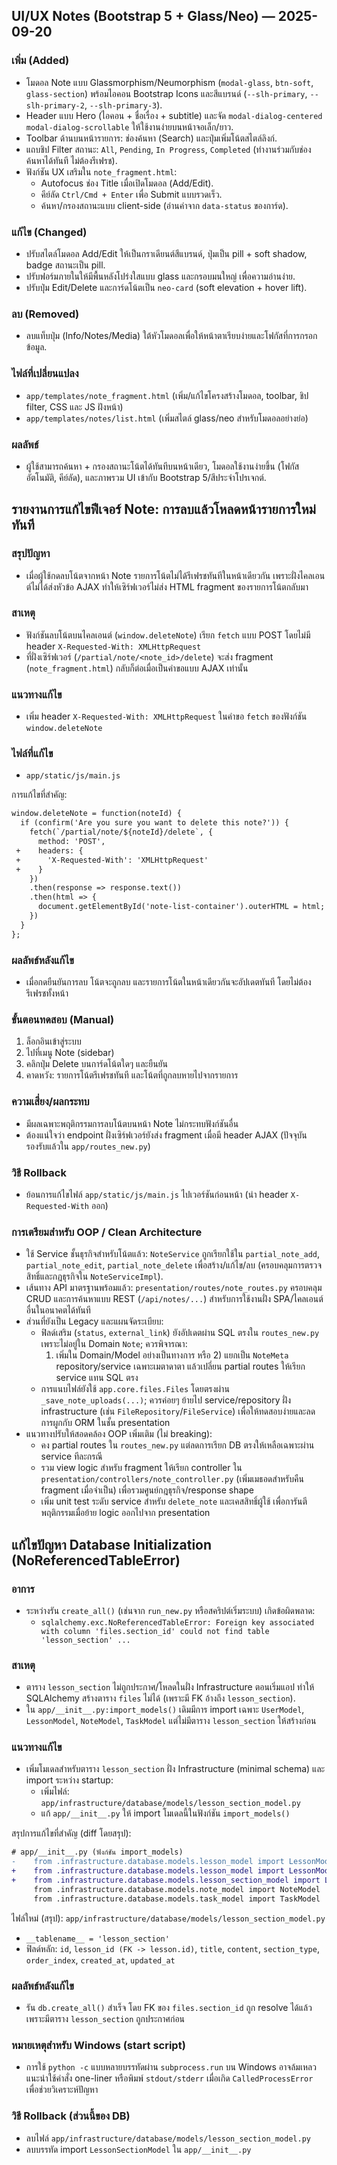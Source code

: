 ## UI/UX Notes (Bootstrap 5 + Glass/Neo) — 2025-09-20

### เพิ่ม (Added)
- โมดอล Note แบบ Glassmorphism/Neumorphism (`modal-glass`, `btn-soft`, `glass-section`) พร้อมไอคอน Bootstrap Icons และสีแบรนด์ (`--slh-primary`, `--slh-primary-2`, `--slh-primary-3`).
- Header แบบ Hero (ไอคอน + ชื่อเรื่อง + subtitle) และจัด `modal-dialog-centered modal-dialog-scrollable` ให้ใช้งานง่ายบนหน้าจอเล็ก/ยาว.
- Toolbar ด้านบนหน้ารายการ: ช่องค้นหา (Search) และปุ่มเพิ่มโน้ตสไตล์ลิงก์.
- แถบชิป Filter สถานะ: `All`, `Pending`, `In Progress`, `Completed` (ทำงานร่วมกับช่องค้นหาได้ทันที ไม่ต้องรีเฟรช).
- ฟังก์ชัน UX เสริมใน `note_fragment.html`:
  - Autofocus ช่อง Title เมื่อเปิดโมดอล (Add/Edit).
  - คีย์ลัด `Ctrl/Cmd + Enter` เพื่อ Submit แบบรวดเร็ว.
  - ค้นหา/กรองสถานะแบบ client-side (อ่านค่าจาก `data-status` ของการ์ด).

### แก้ไข (Changed)
- ปรับสไตล์โมดอล Add/Edit ให้เป็นกราเดียนต์สีแบรนด์, ปุ่มเป็น pill + soft shadow, badge สถานะเป็น pill.
- ปรับฟอร์มภายในให้มีพื้นหลังโปร่งใสแบบ glass และกรอบมนใหญ่ เพื่อความอ่านง่าย.
- ปรับปุ่ม Edit/Delete และการ์ดโน้ตเป็น `neo-card` (soft elevation + hover lift).

### ลบ (Removed)
- ลบแท็บปุ่ม (Info/Notes/Media) ใต้หัวโมดอลเพื่อให้หน้าตาเรียบง่ายและโฟกัสที่การกรอกข้อมูล.

### ไฟล์ที่เปลี่ยนแปลง
- `app/templates/note_fragment.html` (เพิ่ม/แก้ไขโครงสร้างโมดอล, toolbar, ชิป filter, CSS และ JS ฝังหน้า)
- `app/templates/notes/list.html` (เพิ่มสไตล์ glass/neo สำหรับโมดอลอย่างย่อ)

### ผลลัพธ์
- ผู้ใช้สามารถค้นหา + กรองสถานะโน้ตได้ทันทีบนหน้าเดียว, โมดอลใช้งานง่ายขึ้น (โฟกัสอัตโนมัติ, คีย์ลัด), และภาพรวม UI เข้ากับ Bootstrap 5/สีประจำโปรเจกต์.

## รายงานการแก้ไขฟีเจอร์ Note: การลบแล้วโหลดหน้ารายการใหม่ทันที

### สรุปปัญหา
- เมื่อผู้ใช้กดลบโน้ตจากหน้า Note รายการโน้ตไม่ได้รีเฟรชทันทีในหน้าเดียวกัน เพราะฝั่งไคลเอนต์ไม่ได้ส่งหัวข้อ AJAX ทำให้เซิร์ฟเวอร์ไม่ส่ง HTML fragment ของรายการโน้ตกลับมา

### สาเหตุ
- ฟังก์ชันลบโน้ตบนไคลเอนต์ (`window.deleteNote`) เรียก `fetch` แบบ POST โดยไม่มี header `X-Requested-With: XMLHttpRequest`
- ที่ฝั่งเซิร์ฟเวอร์ (`/partial/note/<note_id>/delete`) จะส่ง fragment (`note_fragment.html`) กลับก็ต่อเมื่อเป็นคำขอแบบ AJAX เท่านั้น

### แนวทางแก้ไข
- เพิ่ม header `X-Requested-With: XMLHttpRequest` ในคำขอ `fetch` ของฟังก์ชัน `window.deleteNote`

### ไฟล์ที่แก้ไข
- `app/static/js/main.js`

การแก้ไขที่สำคัญ:
```diff
window.deleteNote = function(noteId) {
  if (confirm('Are you sure you want to delete this note?')) {
    fetch(`/partial/note/${noteId}/delete`, {
      method: 'POST',
 +    headers: {
 +      'X-Requested-With': 'XMLHttpRequest'
 +    }
    })
    .then(response => response.text())
    .then(html => {
      document.getElementById('note-list-container').outerHTML = html;
    })
  }
};
```

### ผลลัพธ์หลังแก้ไข
- เมื่อกดยืนยันการลบ โน้ตจะถูกลบ และรายการโน้ตในหน้าเดียวกันจะอัปเดตทันที โดยไม่ต้องรีเฟรชทั้งหน้า

### ขั้นตอนทดสอบ (Manual)
1. ล็อกอินเข้าสู่ระบบ
2. ไปที่เมนู Note (sidebar)
3. คลิกปุ่ม Delete บนการ์ดโน้ตใดๆ และยืนยัน
4. คาดหวัง: รายการโน้ตรีเฟรชทันที และโน้ตที่ถูกลบหายไปจากรายการ

### ความเสี่ยง/ผลกระทบ
- มีผลเฉพาะพฤติกรรมการลบโน้ตบนหน้า Note ไม่กระทบฟังก์ชันอื่น
- ต้องแน่ใจว่า endpoint ฝั่งเซิร์ฟเวอร์ยังส่ง fragment เมื่อมี header AJAX (ปัจจุบันรองรับแล้วใน `app/routes_new.py`)

### วิธี Rollback
- ย้อนการแก้ไขไฟล์ `app/static/js/main.js` ไปเวอร์ชันก่อนหน้า (นำ header `X-Requested-With` ออก)

### การเตรียมสำหรับ OOP / Clean Architecture
- ใช้ Service ชั้นธุรกิจสำหรับโน้ตแล้ว: `NoteService` ถูกเรียกใช้ใน `partial_note_add`, `partial_note_edit`, `partial_note_delete` เพื่อสร้าง/แก้ไข/ลบ (ครอบคลุมการตรวจสิทธิ์และกฎธุรกิจใน `NoteServiceImpl`).
- เส้นทาง API มาตรฐานพร้อมแล้ว: `presentation/routes/note_routes.py` ครอบคลุม CRUD และการค้นหาแบบ REST (`/api/notes/...`) สำหรับการใช้งานฝั่ง SPA/ไคลเอนต์อื่นในอนาคตได้ทันที
- ส่วนที่ยังเป็น Legacy และแผนจัดระเบียบ:
  - ฟิลด์เสริม (`status`, `external_link`) ยังอัปเดตผ่าน SQL ตรงใน `routes_new.py` เพราะไม่อยู่ใน Domain `Note`; ควรพิจารณา:
    1) เพิ่มใน Domain/Model อย่างเป็นทางการ หรือ 2) แยกเป็น `NoteMeta` repository/service เฉพาะเมตาดาตา แล้วเปลี่ยน partial routes ให้เรียก service แทน SQL ตรง
  - การแนบไฟล์ยังใช้ `app.core.files.Files` โดยตรงผ่าน `_save_note_uploads(...)`; ควรค่อยๆ ย้ายไป service/repository ฝั่ง infrastructure (เช่น `FileRepository`/`FileService`) เพื่อให้ทดสอบง่ายและลดการผูกกับ ORM ในชั้น presentation
- แนวทางปรับให้สอดคล้อง OOP เพิ่มเติม (ไม่ breaking):
  - คง partial routes ใน `routes_new.py` แต่ลดการเรียก DB ตรงให้เหลือเฉพาะผ่าน service ทีละกรณี
  - รวม view logic สำหรับ fragment ให้เรียก controller ใน `presentation/controllers/note_controller.py` (เพิ่มเมธอดสำหรับคืน fragment เมื่อจำเป็น) เพื่อรวมศูนย์กฎธุรกิจ/response shape
  - เพิ่ม unit test ระดับ service สำหรับ `delete_note` และเคสสิทธิ์ผู้ใช้ เพื่อการันตีพฤติกรรมเมื่อย้าย logic ออกไปจาก presentation

## แก้ไขปัญหา Database Initialization (NoReferencedTableError)

### อาการ
- ระหว่างรัน `create_all()` (เช่นจาก `run_new.py` หรือสคริปต์เริ่มระบบ) เกิดข้อผิดพลาด:
  - `sqlalchemy.exc.NoReferencedTableError: Foreign key associated with column 'files.section_id' could not find table 'lesson_section' ...`

### สาเหตุ
- ตาราง `lesson_section` ไม่ถูกประกาศ/โหลดในฝั่ง Infrastructure ตอนเริ่มแอป ทำให้ SQLAlchemy สร้างตาราง `files` ไม่ได้ (เพราะมี FK อ้างถึง `lesson_section`).
- ใน `app/__init__.py:import_models()` เดิมมีการ import เฉพาะ `UserModel`, `LessonModel`, `NoteModel`, `TaskModel` แต่ไม่มีตาราง `lesson_section` ให้สร้างก่อน

### แนวทางแก้ไข
- เพิ่มโมเดลสำหรับตาราง `lesson_section` ฝั่ง Infrastructure (minimal schema) และ import ระหว่าง startup:
  - เพิ่มไฟล์: `app/infrastructure/database/models/lesson_section_model.py`
  - แก้ `app/__init__.py` ให้ import โมเดลนี้ในฟังก์ชัน `import_models()`

สรุปการแก้ไขที่สำคัญ (diff โดยสรุป):
```diff
# app/__init__.py (ฟังก์ชัน import_models)
-    from .infrastructure.database.models.lesson_model import LessonModel
+    from .infrastructure.database.models.lesson_model import LessonModel
+    from .infrastructure.database.models.lesson_section_model import LessonSectionModel
     from .infrastructure.database.models.note_model import NoteModel
     from .infrastructure.database.models.task_model import TaskModel
```

ไฟล์ใหม่ (สรุป): `app/infrastructure/database/models/lesson_section_model.py`
- `__tablename__ = 'lesson_section'`
- ฟิลด์หลัก: `id`, `lesson_id (FK -> lesson.id)`, `title`, `content`, `section_type`, `order_index`, `created_at`, `updated_at`

### ผลลัพธ์หลังแก้ไข
- รัน `db.create_all()` สำเร็จ โดย FK ของ `files.section_id` ถูก resolve ได้แล้วเพราะมีตาราง `lesson_section` ถูกประกาศก่อน

### หมายเหตุสำหรับ Windows (start script)
- การใช้ `python -c` แบบหลายบรรทัดผ่าน `subprocess.run` บน Windows อาจล้มเหลว แนะนำใช้คำสั่ง one-liner หรือพิมพ์ `stdout/stderr` เมื่อเกิด `CalledProcessError` เพื่อช่วยวิเคราะห์ปัญหา

### วิธี Rollback (ส่วนนี้ของ DB)
- ลบไฟล์ `app/infrastructure/database/models/lesson_section_model.py`
- ลบบรรทัด import `LessonSectionModel` ใน `app/__init__.py`
